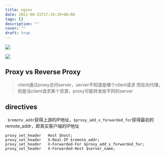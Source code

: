 ```yaml
---
title: nginx
date: 2022-08-31T17:19:29+08:00
tags: []
description: ""
cover: ""
draft: true
---
```



![](https://s2.loli.net/2022/08/31/4NdEAVRsKhXM1iS.png)


![](https://s2.loli.net/2022/08/31/SlYXDVqGg31IZ5a.png)


## Proxy vs Reverse Proxy

>client通过proxy访问server，server不知道是哪个client请求
>而反向代理，则是当client请求某个资源，proxy可能转发给不同的server


## directives

` $remote_addr`获得上游的IP地址，`$proxy_add_x_forwarded_for`获得最初的remote_addr，即真实客户端的IP地址

```
proxy_set_header   Host $host;
proxy_set_header   X-Real-IP $remote_addr;
proxy_set_header   X-Forwarded-For $proxy_add_x_forwarded_for;
proxy_set_header   X-Forwarded-Host $server_name;
```


